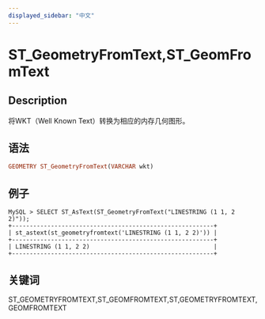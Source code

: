 ```yaml
---
displayed_sidebar: "中文"
---
```


# ST_GeometryFromText,ST_GeomFromText

## Description

将WKT（Well Known Text）转换为相应的内存几何图形。

## 语法

```Haskell
GEOMETRY ST_GeometryFromText(VARCHAR wkt)
```

## 例子

```Plain Text
MySQL > SELECT ST_AsText(ST_GeometryFromText("LINESTRING (1 1, 2 2)"));
+---------------------------------------------------------+
| st_astext(st_geometryfromtext('LINESTRING (1 1, 2 2)')) |
+---------------------------------------------------------+
| LINESTRING (1 1, 2 2)                                   |
+---------------------------------------------------------+
```

## 关键词

ST_GEOMETRYFROMTEXT,ST_GEOMFROMTEXT,ST,GEOMETRYFROMTEXT,GEOMFROMTEXT
